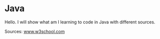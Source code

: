 # Java
Hello. I will show what am I learning to code in Java with different sources.

Sources:
www.w3school.com
